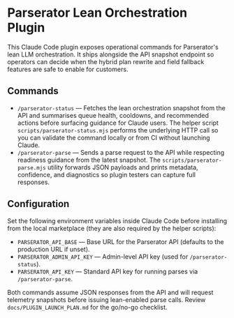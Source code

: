 # Parserator Lean Orchestration Plugin

This Claude Code plugin exposes operational commands for Parserator's lean LLM orchestration.
It ships alongside the API snapshot endpoint so operators can decide when the hybrid plan rewrite
and field fallback features are safe to enable for customers.

## Commands

- `/parserator-status` — Fetches the lean orchestration snapshot from the API and summarises queue
  health, cooldowns, and recommended actions before surfacing guidance for Claude users. The helper
  script `scripts/parserator-status.mjs` performs the underlying HTTP call so you can validate the
  command locally or from CI without launching Claude.
- `/parserator-parse` — Sends a parse request to the API while respecting readiness guidance from the
  latest snapshot. The `scripts/parserator-parse.mjs` utility forwards JSON payloads and prints
  metadata, confidence, and diagnostics so plugin testers can capture full responses.

## Configuration

Set the following environment variables inside Claude Code before installing from the local
marketplace (they are also required by the helper scripts):

- `PARSERATOR_API_BASE` — Base URL for the Parserator API (defaults to the production URL if unset).
- `PARSERATOR_ADMIN_API_KEY` — Admin-level API key (used for `/parserator-status`).
- `PARSERATOR_API_KEY` — Standard API key for running parses via `/parserator-parse`.

Both commands assume JSON responses from the API and will request telemetry snapshots before issuing
lean-enabled parse calls. Review `docs/PLUGIN_LAUNCH_PLAN.md` for the go/no-go checklist.
